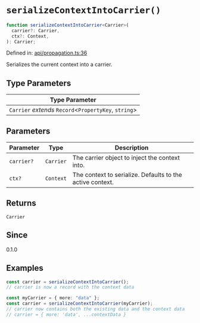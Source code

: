 # `serializeContextIntoCarrier()`

```ts
function serializeContextIntoCarrier<Carrier>(
  carrier?: Carrier,
  ctx?: Context,
): Carrier;
```

Defined in: [api/propagation.ts:36](https://github.com/adobe/aio-lib-telemetry/blob/9592ef0d673b0c1c4209408c0de01f199de38283/source/api/propagation.ts#L36)

Serializes the current context into a carrier.

## Type Parameters

| Type Parameter                                          |
| ------------------------------------------------------- |
| `Carrier` _extends_ `Record`\<`PropertyKey`, `string`\> |

## Parameters

| Parameter  | Type      | Description                                               |
| ---------- | --------- | --------------------------------------------------------- |
| `carrier?` | `Carrier` | The carrier object to inject the context into.            |
| `ctx?`     | `Context` | The context to serialize. Defaults to the active context. |

## Returns

`Carrier`

## Since

0.1.0

## Examples

```ts
const carrier = serializeContextIntoCarrier();
// carrier is now a record with the context data
```

```ts
const myCarrier = { more: "data" };
const carrier = serializeContextIntoCarrier(myCarrier);
// carrier now contains both the existing data and the context data
// carrier = { more: 'data', ...contextData }
```
